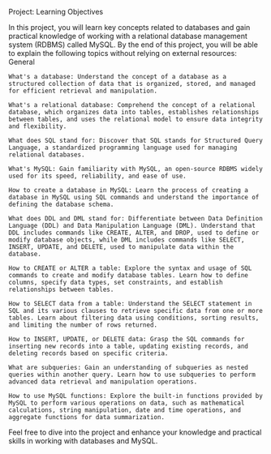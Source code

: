 Project: Learning Objectives

In this project, you will learn key concepts related to databases and gain practical knowledge of working with a relational database management system (RDBMS) called MySQL. By the end of this project, you will be able to explain the following topics without relying on external resources:
General

    What's a database: Understand the concept of a database as a structured collection of data that is organized, stored, and managed for efficient retrieval and manipulation.

    What's a relational database: Comprehend the concept of a relational database, which organizes data into tables, establishes relationships between tables, and uses the relational model to ensure data integrity and flexibility.

    What does SQL stand for: Discover that SQL stands for Structured Query Language, a standardized programming language used for managing relational databases.

    What's MySQL: Gain familiarity with MySQL, an open-source RDBMS widely used for its speed, reliability, and ease of use.

    How to create a database in MySQL: Learn the process of creating a database in MySQL using SQL commands and understand the importance of defining the database schema.

    What does DDL and DML stand for: Differentiate between Data Definition Language (DDL) and Data Manipulation Language (DML). Understand that DDL includes commands like CREATE, ALTER, and DROP, used to define or modify database objects, while DML includes commands like SELECT, INSERT, UPDATE, and DELETE, used to manipulate data within the database.

    How to CREATE or ALTER a table: Explore the syntax and usage of SQL commands to create and modify database tables. Learn how to define columns, specify data types, set constraints, and establish relationships between tables.

    How to SELECT data from a table: Understand the SELECT statement in SQL and its various clauses to retrieve specific data from one or more tables. Learn about filtering data using conditions, sorting results, and limiting the number of rows returned.

    How to INSERT, UPDATE, or DELETE data: Grasp the SQL commands for inserting new records into a table, updating existing records, and deleting records based on specific criteria.

    What are subqueries: Gain an understanding of subqueries as nested queries within another query. Learn how to use subqueries to perform advanced data retrieval and manipulation operations.

    How to use MySQL functions: Explore the built-in functions provided by MySQL to perform various operations on data, such as mathematical calculations, string manipulation, date and time operations, and aggregate functions for data summarization.

Feel free to dive into the project and enhance your knowledge and practical skills in working with databases and MySQL.
